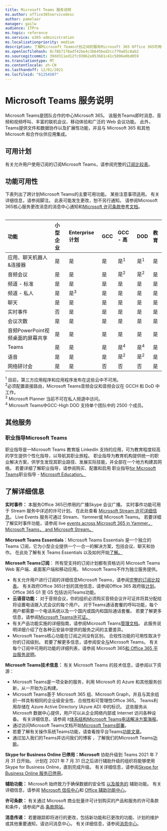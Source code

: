 ```yaml
---
title: Microsoft Teams 服务说明
ms.author: office365servicedesc
author: pamelaar
manager: gailw
audience: ITPro
ms.topic: reference
ms.service: o365-administration
ms.localizationpriority: medium
description: 了解Microsoft Teams计划之间的服务Microsoft 365 Office 365可用性。
ms.openlocfilehash: 8c78b7178adf42be4c3b645bed2cc779a65c8ab2
ms.sourcegitcommit: 39dd311ed12fc93062a953681c41c5896e0bd059
ms.translationtype: MT
ms.contentlocale: zh-CN
ms.lasthandoff: 12/01/2021
ms.locfileid: "61254507"
---
```

# <a name="microsoft-teams-service-description"></a>Microsoft Teams 服务说明

Microsoft Teams是团队合作的中心Microsoft 365。 该服务Teams即时消息、音频和视频呼叫、丰富的联机会议、移动体验和广泛的 Web 会议功能。 此外，Teams提供文件和数据协作以及扩展性功能，并且与 Microsoft 365 和其他 Microsoft 和合作伙伴应用集成。

## <a name="available-plans"></a>可用计划

有关允许用户使用订阅的订阅Microsoft Teams，请参阅完整的[订阅比较表](https://go.microsoft.com/fwlink/?linkid=2139145)。

## <a name="feature-availability"></a>功能可用性

下表列出了跨计划Microsoft Teams的主要可用功能。 某些注意事项适用。 有关详细信息，请参阅脚注。 此表可能发生更改，恕不另行通知。 请参阅Microsoft 365核心服务更改消息的消息中心通知和[Microsoft 许可条款参考文档](https://www.microsoft.com/licensing/product-licensing/products)。<br><br>

| 功能 | 小型企业 | Enterprise计划 | GCC | GCC - 高 | DOD | 教育 |
| :----- | :----- | :----- | :----- | :----- | :----- | :----- |
| 应用、聊天机器人&连接器 | 是 | 是 | 是 | 是<sup>1</sup> | 是<sup>1</sup> | 是 |
| 音频会议 | 是 | 是 | 是 | 是<sup>2</sup> | 是<sup>2</sup> | 是 |
| 频道 - 标准 | 是 | 是 | 是 | 是 | 是 | 是 |
| 频道 - 私人 | 是 | 是<sup>3</sup> | 是 | 是 | 是 | 是 |
| 聊天 | 是 | 是 | 是 | 是 | 是 | 是 |
| 实时事件 | 否 | 是 | 是 | 是 | 是 | 是 |
| 会议次数 | 是 | 是 | 是 | 是 | 是 | 是 |
| 音频PowerPoint视频桌面的屏幕共享 | 是 | 是 | 是 | 是 | 是 | 是 |
| Teams | 是 | 是 | 是 | 是<sup>4</sup> | 是<sup>4</sup> | 是 |
| 语音 | 是 | 是 | 是 | 是<sup>2</sup> | 是<sup>2</sup> | 是 |
| 网络研讨会 | 是 | 是 | 否 | 否 | 否 | 是 |

<sup>1</sup> 目前，第三方应用程序和应用程序发布在这些云中不可用。 <br/>
<sup>2</sup>必须配置直接路由，Microsoft Teams音频会议和音频会议在 GCCH 和 DoD 中工作。 <br/>
<sup>3</sup> Microsoft Planner 当前不可在私人频道中访问。 <br/>
<sup>4</sup> Microsoft Teams中GCC-High DOD 支持单个团队中的 2500 个成员。

## <a name="additional-services"></a>其他服务

### <a name="career-coach-for-microsoft-teams"></a>职业指导Microsoft Teams

职业指导是一Microsoft Teams 教育版 LinkedIn 支持的应用，可为教育程度较高的学生提供个性化指导，以导航其职业旅程。 职业指导为教育机构提供统一的职业解决方案，供学生发现其职业路径、发展实际技能，并全部在一个地方构建其网络。 若要详细了解职业指导，请参阅购买、配置和启用 职业指导[for Microsoft Teams](/microsoftteams/career-coach)职业指导 - [Microsoft Education。](https://www.microsoft.com/education/products/career-coach)

## <a name="learn-more"></a>了解详细信息

**实时事件：** 本服务Office 365已停用的广播Skype 会议广播。 实时事件功能可用于 Stream 服务中详述的许可计划。 在此处查看 [Microsoft Stream 许可详细信息](/stream/license-overview)。 Live Events 服务可通过 Stream、Yammer或 Microsoft Teams。 若要详细了解实时事件功能，请参阅 live [events across Microsoft 365 in Yammer， Microsoft Teams， and Microsoft Stream。](/stream/live-event-m365)

**Microsoft Teams Essentials**：Microsoft Teams Essentials 是一个独立的 Teams 订阅，它为小型企业提供一个一合一的解决方案，包括会议、聊天和协作。 在此处了解有关 Teams Essentials 以及如何开始[了解。](/microsoftteams/teams-overview)

**Microsoft Teams订阅**： 所有受支持的订阅计划都有资格访问 Microsoft Teams Web 客户端、桌面客户端和移动应用。 Microsoft Teams不作为独立服务提供。

- 有关允许用户进行订阅的详细信息Microsoft Teams，请参阅[完整的订阅比较表](https://go.microsoft.com/fwlink/?linkid=2139145)。 有关政府Office 365计划的其他信息，请参阅Office 365 政府版[计划](https://www.microsoft.com/microsoft-365/government/compare-office-365-government-plans)。 Office 365 G1 至 G5 包括访问Teams功能。
- **云语音功能：** 对于音频会议，你的组织必须购买音频会议许可证并将其分配给将设置电话拨入式会议的每个用户。 对于Teams通话套餐的呼叫功能，每个用户都需要一个电话系统以及一个国内或国内和国际通话套餐。 若要了解更多信息，请参阅[Microsoft Teams许可证。](/microsoftteams/teams-add-on-licensing/microsoft-teams-add-on-licensing)
- 有关产品功能实施的详细指南，请参阅Microsoft Teams[管理文档](/MicrosoftTeams)。 此服务说明详细介绍了在各种云安装中提供的服务之间的主要差异。
- Microsoft Teams核心功能在订阅之间没有区别。 合规性功能的可用性取决于你的订阅级别。 若要了解更多信息，请参阅安全[与](/microsoftteams/security-compliance-overview)Microsoft Teams。 有关每个订阅中可用的功能的详细列表，请参阅 Microsoft 365[和 Office 365 平台服务说明](/office365/servicedescriptions/office-365-platform-service-description/office-365-platform-service-description)。

**Microsoft Teams技术信息：** 有关 Microsoft Teams 的技术信息，请参阅以下资源：

- Microsoft Teams是一项全新的服务，利用 Microsoft 的 Azure 和其他服务创新，从一开始为云构建。
- Microsoft Teams基于 Microsoft 365 组、Microsoft Graph，并且与其余组织一样具有相同的企业级安全性、合规性和可管理性Office 365。 Teams利用存储在 Azure Active Directory (Azure AD) 中的标识。 这些服务从 Microsoft 数据中心提供，用户可以从企业网络内部或 Internet 访问各种设备。 有关详细信息，请参阅 it[体系结构Microsoft Teams电话解决方案海报](/microsoftteams/teams-architecture-solutions-posters)。
- 通过访问Microsoft Teams文档开始[Microsoft Teams部署](https://aka.ms/SuccessWithTeams)。
- 若要了解有关操作系统Teams功能，请查看按平台Teams[功能文章](https://aka.ms/teamsfeaturesbyplatform)。
- 通过加入我们的Teams并访问我们的博客 ，了解我们的Microsoft Teams[功能](https://aka.ms/TeamsBlog)。

**Skype for Business Online 已停用：Microsoft** 协助升级到 Teams 2021 年 7 月 31 日开始。 计划在 2021 年 7 月 31 日之后进行辅助升级的组织将能够使用 Skype for Business Online，直到完成升级。 有关详细信息，请参阅[Skype for Business Online 服务已停用](https://techcommunity.microsoft.com/t5/microsoft-teams-blog/the-skype-for-business-online-service-has-retired/ba-p/2596601)。

**辅助功能：** Microsoft 始终致力于确保数据的安全性 [以及服务的](https://www.microsoft.com/trust-center/compliance/accessibility) 辅助功能。 有关详细信息，请参阅 [Microsoft 信任中心](https://www.microsoft.com/trust-center)和 [Office 辅助功能中心](https://support.office.com/article/ecab0fcf-d143-4fe8-a2ff-6cd596bddc6d)。

**许可条款：** 有关通过 Microsoft 商业批量许可计划购买的产品和服务的许可条款和条件，请参阅产品 [条款网站](https://www.microsoft.com/licensing/terms/)。

**消息传递：** 若要跟踪即将进行的更改，包括新功能和已更改的功能、计划的维护或其他重要通知，请访问消息中心。 有关详细信息，请参阅[消息中心](/microsoft-365/admin/manage/message-center)。
